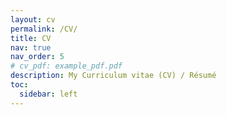 ```yaml
---
layout: cv
permalink: /CV/
title: CV
nav: true
nav_order: 5
# cv_pdf: example_pdf.pdf
description: My Curriculum vitae (CV) / Résumé
toc:
  sidebar: left
---
```

